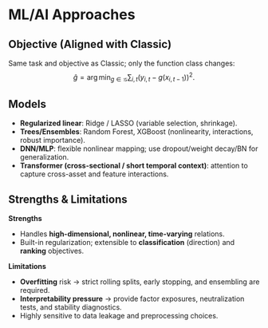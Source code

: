 # ML/AI Approaches

## Objective (Aligned with Classic)
Same task and objective as Classic; only the function class changes:
$$
\hat g = \arg\min_{g \in \mathcal{G}} \sum_{i,t} \big( y_{i,t} - g(x_{i,t-1}) \big)^2.
$$

## Models
- **Regularized linear**: Ridge / LASSO (variable selection, shrinkage).
- **Trees/Ensembles**: Random Forest, XGBoost (nonlinearity, interactions, robust importance).
- **DNN/MLP**: flexible nonlinear mapping; use dropout/weight decay/BN for generalization.
- **Transformer (cross-sectional / short temporal context)**: attention to capture cross-asset and feature interactions.

## Strengths & Limitations
**Strengths**
- Handles **high-dimensional, nonlinear, time-varying** relations.
- Built-in regularization; extensible to **classification** (direction) and **ranking** objectives.

**Limitations**
- **Overfitting** risk → strict rolling splits, early stopping, and ensembling are required.
- **Interpretability pressure** → provide factor exposures, neutralization tests, and stability diagnostics.
- Highly sensitive to data leakage and preprocessing choices.